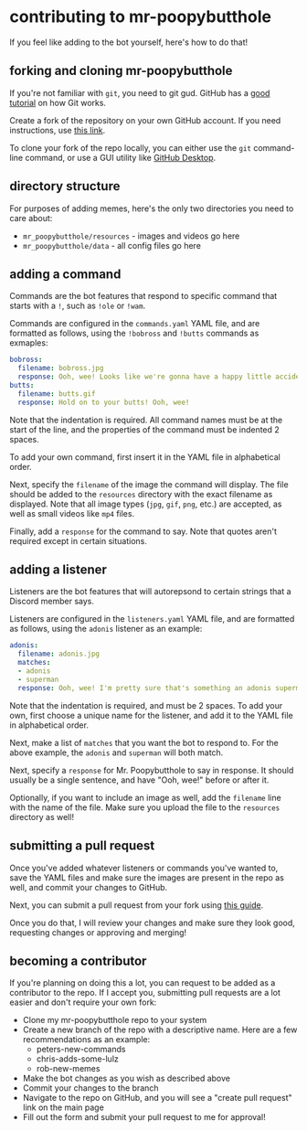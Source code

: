# contributing to mr-poopybutthole

If you feel like adding to the bot yourself, here's how to do that!

## forking and cloning mr-poopybutthole

If you're not familiar with `git`, you need to git gud. GitHub has a [good tutorial](https://guides.github.com/activities/hello-world/) on how Git works.

Create a fork of the repository on your own GitHub account. If you need instructions, use [this link](https://docs.github.com/en/github/creating-cloning-and-archiving-repositories/cloning-a-repository).

To clone your fork of the repo locally, you can either use the `git` command-line command, or use a GUI utility like [GitHub Desktop](https://desktop.github.com/).

## directory structure

For purposes of adding memes, here's the only two directories you need to care about:

- `mr_poopybutthole/resources` - images and videos go here
- `mr_poopybutthole/data` - all config files go here

## adding a command

Commands are the bot features that respond to specific command that starts with a `!`, such as `!ole` or `!wam`.

Commands are configured in the `commands.yaml` YAML file, and are formatted as follows, using the `!bobross` and `!butts` commands as exmaples:

```yaml
bobross:
  filename: bobross.jpg
  response: Ooh, wee! Looks like we're gonna have a happy little accident!
butts:
  filename: butts.gif
  response: Hold on to your butts! Ooh, wee!
```

Note that the indentation is required. All command names must be at the start of the line, and the properties of the command must be indented 2 spaces.

To add your own command, first insert it in the YAML file in alphabetical order.

Next, specify the `filename` of the image the command will display. The file should be added to the `resources` directory with the exact filename as displayed. Note that all image types (`jpg`, `gif`, `png`, etc.) are accepted, as well as small videos like `mp4` files.

Finally, add a `response` for the command to say. Note that quotes aren't required except in certain situations.

## adding a listener

Listeners are the bot features that will autorepsond to certain strings that a Discord member says.

Listeners are configured in the `listeners.yaml` YAML file, and are formatted as follows, using the `adonis` listener as an example:

```yaml
adonis:
  filename: adonis.jpg
  matches:
  - adonis
  - superman
  response: Ooh, wee! I'm pretty sure that's something an adonis superman would do!
```

Note that the indentation is required, and must be 2 spaces. To add your own, first choose a unique name for the listener, and add it to the YAML file in alphabetical order.

Next, make a list of `matches` that you want the bot to respond to. For the above example, the `adonis` and `superman` will both match.

Next, specify a `response` for Mr. Poopybutthole to say in response. It should usually be a single sentence, and have "Ooh, wee!" before or after it.

Optionally, if you want to include an image as well, add the `filename` line with the name of the file. Make sure you upload the file to the `resources` directory as well!

## submitting a pull request

Once you've added whatever listeners or commands you've wanted to, save the YAML files and make sure the images are present in the repo as well, and commit your changes to GitHub.

Next, you can submit a pull request from your fork using [this guide](https://docs.github.com/en/github/collaborating-with-issues-and-pull-requests/creating-a-pull-request-from-a-fork).

Once you do that, I will review your changes and make sure they look good, requesting changes or approving and merging!

## becoming a contributor

If you're planning on doing this a lot, you can request to be added as a contributor to the repo. If I accept you, submitting pull requests are a lot easier and don't require your own fork:

- Clone my mr-poopybutthole repo to your system
- Create a new branch of the repo with a descriptive name. Here are a few recommendations as an example:
  - peters-new-commands
  - chris-adds-some-lulz
  - rob-new-memes
- Make the bot changes as you wish as described above
- Commit your changes to the branch
- Navigate to the repo on GitHub, and you will see a "create pull request" link on the main page
- Fill out the form and submit your pull request to me for approval!
